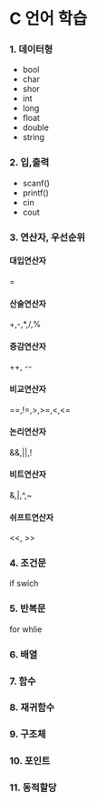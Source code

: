# C 언어 학습

### 1. 데이터형
* bool
* char
* shor
* int
* long
* float
* double
* string

### 2. 입,출력
* scanf()
* printf()
* cin
* cout

### 3. 연산자, 우선순위
#### 대입연산자
=
#### 산술연산자
+,-,*,/,%
#### 증감연산자
++, --

#### 비교연산자
==,!=,>,>=,<,<=
#### 논리연산자
&&,||,!
#### 비트연산자
&,|,^,~
#### 쉬프트연산자
<<, >>

### 4. 조건문
if
swich
### 5. 반복문
for
whlie

### 6. 배열
### 7. 함수
### 8. 재귀함수

### 9. 구조체
### 10. 포인트
### 11. 동적할당
